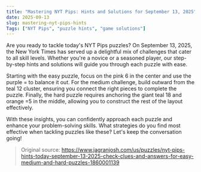 ```yaml
---
title: "Mastering NYT Pips: Hints and Solutions for September 13, 2025"
date: 2025-09-13
slug: mastering-nyt-pips-hints
Tags: ["NYT Pips", "puzzle hints", "game solutions"]
---
```


Are you ready to tackle today's NYT Pips puzzles? On September 13, 2025, the New York Times has served up a delightful mix of challenges that cater to all skill levels. Whether you're a novice or a seasoned player, our step-by-step hints and solutions will guide you through each puzzle with ease.

Starting with the easy puzzle, focus on the pink 6 in the center and use the purple = to balance it out. For the medium challenge, build outward from the teal 12 cluster, ensuring you connect the right pieces to complete the puzzle. Finally, the hard puzzle requires anchoring the giant teal 18 and orange =5 in the middle, allowing you to construct the rest of the layout effectively.

With these insights, you can confidently approach each puzzle and enhance your problem-solving skills. What strategies do you find most effective when tackling puzzles like these? Let's keep the conversation going!

> Original source: https://www.jagranjosh.com/us/puzzles/nyt-pips-hints-today-september-13-2025-check-clues-and-answers-for-easy-medium-and-hard-puzzles-1860001139